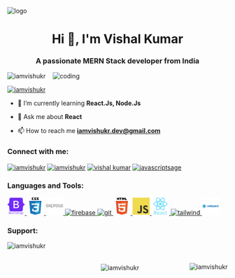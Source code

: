 ![logo](https://github.com/iamvishukr/iamvishukr/assets/140156661/87a97195-57c7-4db4-a104-67119ee2b194)

<h1 align="center">Hi 👋, I'm Vishal Kumar</h1>
<h3 align="center">A passionate MERN Stack developer from India</h3>

<img align="right" alt="coding" width="400" src="https://camo.githubusercontent.com/cae12fddd9d6982901d82580bdf321d81fb299141098ca1c2d4891870827bf17/68747470733a2f2f6d69726f2e6d656469756d2e636f6d2f6d61782f313336302f302a37513379765349765f7430696f4a2d5a2e676966">

<p align="left"> <img src="https://komarev.com/ghpvc/?username=iamvishukr&label=Profile%20views&color=0e75b6&style=flat" alt="iamvishukr" /> </p>

<p align="left"> <a href="https://twitter.com/iamvishukr" target="blank"><img src="https://img.shields.io/twitter/follow/iamvishukr?logo=twitter&style=for-the-badge" alt="iamvishukr" /></a> </p>

- 🌱 I’m currently learning **React.Js, Node.Js**

- 💬 Ask me about **React**

- 📫 How to reach me **iamvishukr.dev@gmail.com**

<h3 align="left">Connect with me:</h3>
<p align="left">
<a href="https://codepen.io/iamvishukr" target="blank"><img align="center" src="https://raw.githubusercontent.com/rahuldkjain/github-profile-readme-generator/master/src/images/icons/Social/codepen.svg" alt="iamvishukr" height="30" width="40" /></a>
<a href="https://twitter.com/iamvishukr" target="blank"><img align="center" src="https://raw.githubusercontent.com/rahuldkjain/github-profile-readme-generator/master/src/images/icons/Social/twitter.svg" alt="iamvishukr" height="30" width="40" /></a>
<a href="https://linkedin.com/in/vishal kumar" target="blank"><img align="center" src="https://raw.githubusercontent.com/rahuldkjain/github-profile-readme-generator/master/src/images/icons/Social/linked-in-alt.svg" alt="vishal kumar" height="30" width="40" /></a>
<a href="https://www.youtube.com/c/javascriptsage" target="blank"><img align="center" src="https://raw.githubusercontent.com/rahuldkjain/github-profile-readme-generator/master/src/images/icons/Social/youtube.svg" alt="javascriptsage" height="30" width="40" /></a>
</p>

<h3 align="left">Languages and Tools:</h3>
<p align="left"> <a href="https://getbootstrap.com" target="_blank" rel="noreferrer"> <img src="https://raw.githubusercontent.com/devicons/devicon/master/icons/bootstrap/bootstrap-plain-wordmark.svg" alt="bootstrap" width="40" height="40"/> </a> <a href="https://www.w3schools.com/css/" target="_blank" rel="noreferrer"> <img src="https://raw.githubusercontent.com/devicons/devicon/master/icons/css3/css3-original-wordmark.svg" alt="css3" width="40" height="40"/> </a> <a href="https://expressjs.com" target="_blank" rel="noreferrer"> <img src="https://raw.githubusercontent.com/devicons/devicon/master/icons/express/express-original-wordmark.svg" alt="express" width="40" height="40"/> </a> <a href="https://firebase.google.com/" target="_blank" rel="noreferrer"> <img src="https://www.vectorlogo.zone/logos/firebase/firebase-icon.svg" alt="firebase" width="40" height="40"/> </a> <a href="https://git-scm.com/" target="_blank" rel="noreferrer"> <img src="https://www.vectorlogo.zone/logos/git-scm/git-scm-icon.svg" alt="git" width="40" height="40"/> </a> <a href="https://www.w3.org/html/" target="_blank" rel="noreferrer"> <img src="https://raw.githubusercontent.com/devicons/devicon/master/icons/html5/html5-original-wordmark.svg" alt="html5" width="40" height="40"/> </a> <a href="https://developer.mozilla.org/en-US/docs/Web/JavaScript" target="_blank" rel="noreferrer"> <img src="https://raw.githubusercontent.com/devicons/devicon/master/icons/javascript/javascript-original.svg" alt="javascript" width="40" height="40"/> </a>  <a href="https://reactjs.org/" target="_blank" rel="noreferrer"> <img src="https://raw.githubusercontent.com/devicons/devicon/master/icons/react/react-original-wordmark.svg" alt="react" width="40" height="40"/> </a> <a href="https://tailwindcss.com/" target="_blank" rel="noreferrer"> <img src="https://www.vectorlogo.zone/logos/tailwindcss/tailwindcss-icon.svg" alt="tailwind" width="40" height="40"/> </a> <a href="https://webpack.js.org" target="_blank" rel="noreferrer"> <img src="https://raw.githubusercontent.com/devicons/devicon/d00d0969292a6569d45b06d3f350f463a0107b0d/icons/webpack/webpack-original-wordmark.svg" alt="webpack" width="40" height="40"/> </a> </p>

<h3 align="left">Support:</h3>
<p><a href="https://www.buymeacoffee.com/iamvishukr"> <img align="left" src="https://cdn.buymeacoffee.com/buttons/v2/default-yellow.png" height="50" width="210" alt="iamvishukr" /></a></p><br><br>

<p><img align="right" src="https://github-readme-stats.vercel.app/api/top-langs?username=iamvishukr&show_icons=true&locale=en&layout=compact" alt="iamvishukr" /></p>

<p>&nbsp;<img align="center" src="https://github-readme-stats.vercel.app/api?username=iamvishukr&show_icons=true&locale=en" alt="iamvishukr" /></p>
